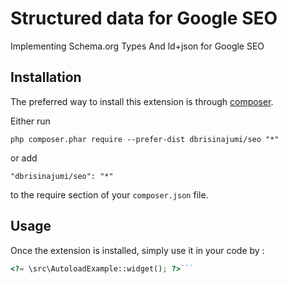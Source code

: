Structured data for Google SEO
==============================
Implementing Schema.org Types And ld+json for Google SEO

Installation
------------

The preferred way to install this extension is through [composer](http://getcomposer.org/download/).

Either run

```
php composer.phar require --prefer-dist dbrisinajumi/seo "*"
```

or add

```
"dbrisinajumi/seo": "*"
```

to the require section of your `composer.json` file.


Usage
-----

Once the extension is installed, simply use it in your code by  :

```php
<?= \src\AutoloadExample::widget(); ?>```
